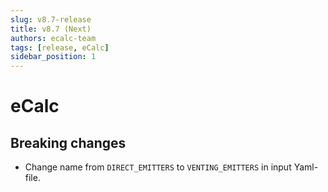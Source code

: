 ```yaml
---
slug: v8.7-release
title: v8.7 (Next)
authors: ecalc-team
tags: [release, eCalc]
sidebar_position: 1
---
```


# eCalc

## Breaking changes

- Change name from `DIRECT_EMITTERS` to `VENTING_EMITTERS` in input Yaml-file.